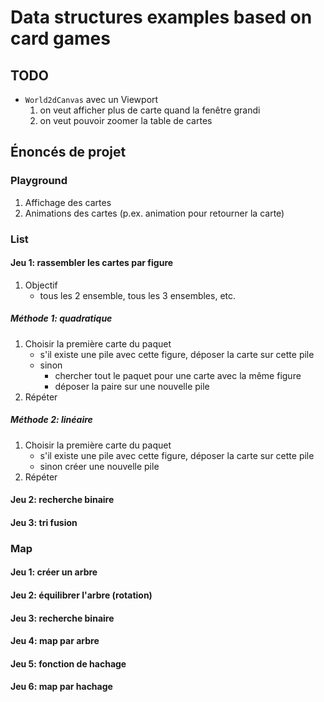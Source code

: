 # Data structures examples based on card games

## TODO

* `World2dCanvas` avec un Viewport
    1. on veut afficher plus de carte quand la fenêtre grandi
    1. on veut pouvoir zoomer la table de cartes

## Énoncés de projet

### Playground

1. Affichage des cartes 
1. Animations des cartes (p.ex. animation pour retourner la carte)

### List

#### Jeu 1: rassembler les cartes par figure

1. Objectif
    * tous les 2 ensemble, tous les 3 ensembles, etc.

##### Méthode 1: quadratique

1. Choisir la première carte du paquet
    * s'il existe une pile avec cette figure, déposer la carte sur cette pile
    * sinon
        * chercher tout le paquet pour une carte avec la même figure
        * déposer la paire sur une nouvelle pile
1. Répéter

##### Méthode 2: linéaire 

1. Choisir la première carte du paquet
    * s'il existe une pile avec cette figure, déposer la carte sur cette pile
    * sinon créer une nouvelle pile
1. Répéter


#### Jeu 2: recherche binaire

#### Jeu 3: tri fusion 


### Map

#### Jeu 1: créer un arbre

#### Jeu 2: équilibrer l'arbre (rotation)

#### Jeu 3: recherche binaire

#### Jeu 4: map par arbre

#### Jeu 5: fonction de hachage

#### Jeu 6: map par hachage
